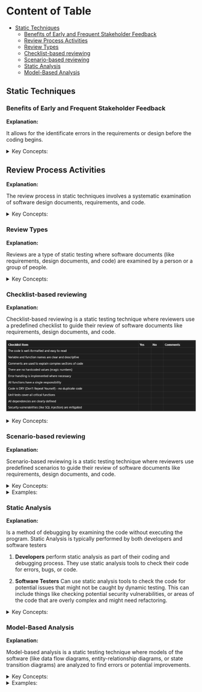 <!-- markdownlint-disable MD033 -->
# Content of Table

- [Static Techniques](#static-techniques)
  - [Benefits of Early and Frequent Stakeholder Feedback](#benefits-of-early-and-frequent-stakeholder-feedback)
  - [Review Process Activities](#review-process-activities)
  - [Review Types](#review-types)
  - [Checklist-based reviewing](#checklist-based-reviewing)
  - [Scenario-based reviewing](#scenario-based-reviewing)
  - [Static Analysis](#static-analysis)
  - [Model-Based Analysis](#model-based-analysis)

## Static Techniques

### Benefits of Early and Frequent Stakeholder Feedback

**Explanation:**

It allows for the identificate errors in the requirements or design before the coding begins.

<details>
    <summary>Key Concepts:</summary>

1. **Error Detection:** Early feedback can help detect errors or misunderstandings in the initial stages of development.

2. **Improved Quality:** Regular feedback can lead to improvements in the quality of the software.

3. **Risk Mitigation:** Early and frequent feedback can help identify and mitigate risks in the project.

4. **Better Alignment with Business Needs:** Regular interaction with stakeholders ensures that the software being developed aligns with the business needs and expectations.

5. **Efficient Use of Resources:** By catching and addressing issues early, resources can be used more efficiently, reducing the time and cost of development.

</details>

## Review Process Activities

**Explanation:**

The review process in static techniques involves a systematic examination of software design documents, requirements, and code.

<details>
    <summary>Key Concepts:</summary>

1. **Planning:** This initial stage involves defining the review's scope, objectives, and the documents to be reviewed.

2. **Kick-off:** In this stage, the review's scope and objectives are communicated to the team.

3. **Individual Review:** Each reviewer independently examines the documents for potential issues. They may use techniques like checklist-based reviewing or scenario-based reviewing to guide their examination.

4. **Review Meeting:** The reviewers meet to discuss their findings. Any disagreements or misunderstandings are resolved.

5. **Rework:** Based on the review meeting, necessary changes are made to the documents or code.

6. **Follow-up:** The changes are verified to ensure they've been correctly implemented and have resolved the identified issues.

</details>

### Review Types

**Explanation:**

Reviews are a type of static testing where software documents (like requirements, design documents, and code) are examined by a person or a group of people.

  <details>
      <summary>Key Concepts:</summary>

  1. **Informal Review:** An informal review is a flexible process where the documents are reviewed without a formal process or documentation of defects. It's often used for quickly catching obvious errors or getting an overview of the document's quality.

  2. **Walkthrough:** A walkthrough is a type of review where the author of the document presents it to the reviewers and walks them through it.

  3. **Technical Review:** A technical review is a more formal process where a team of qualified personnel reviews the technical content of the document.

  4. **Inspections:** An inspection is a very formal review process where the document is examined in detail by a team of reviewers.

  </details>

### Checklist-based reviewing

**Explanation:**

Checklist-based reviewing is a static testing technique where reviewers use a predefined checklist to guide their review of software documents like requirements, design documents, and code.

![alt text](./assets/images/checklistReviewing.png)

  <details>
      <summary>Key Concepts:</summary>

  1. **Systematic Review:** The use of a checklist ensures that the review is systematic and covers all important aspects of the document.

  2. **Common Errors:** The checklist typically includes common errors or issues to look for.

  3. **Consistency:** Checklists help ensure consistency across reviews, as all reviewers are guided by the same list of items to check.

  </details>

### Scenario-based reviewing

**Explanation:**

Scenario-based reviewing is a static testing technique where reviewers use predefined scenarios to guide their review of software documents like requirements, design documents, and code.

  <details>
      <summary>Key Concepts:</summary>

  1. **Use Cases:** Scenarios often represent potential use cases for the software.

  2. **Path Analysis:** Scenarios can also represent potential paths through the software, helping reviewers identify issues like unreachable code or potential bottlenecks.

  3. **Contextual Understanding:** By reviewing the software in the context of a scenario, reviewers can gain a better understanding of how the software is supposed to work.

  4. **Issue Identification:** Scenario-based reviewing can help identify issues that might not be caught in a more general review, like usability issues or issues that only occur in specific scenarios.

  5. **User Perspective:** Helps improving the usability and user-friendliness of the software.

  </details>

<details>
    <summary>Examples:</summary>

  **Scenario:** User logs in and updates profile information

  **Steps:**

  1. User navigates to the login page
  2. User enters their username and password
  3. User clicks the 'Log In' button
  4. User is taken to their profile page
  5. User clicks the 'Edit Profile' button
  6. User updates their profile information
  7. User clicks the 'Save Changes' button
  8. User's updated profile information is saved

</details>

### Static Analysis

**Explanation:**

Is a method of debugging by examining the code without executing the program. Static Analysis is typically performed by both developers and software testers

  1. **Developers** perform static analysis as part of their coding and debugging process. They use static analysis tools to check their code for errors, bugs, or code.

  2. **Software Testers** Can use static analysis tools to check the code for potential issues that might not be caught by dynamic testing. This can include things like checking potential security vulnerabilities, or areas of the code that are overly complex and might need refactoring.

<details>
    <summary>Key Concepts:</summary>

1. **Choose a Static Analysis Tool:** The choice of tool depends on the programming language you're using and the specific requirements of your project. Examples Pylint for Python, ESLint for JavaScript.

2. **Configure the Tool:** You can configure and choose which rules you want to enforce, based on your team's coding standards and the specific needs of your project.

3. **Run the Tool:** This can be done manually, but it's often integrated into the build process or the continuous integration pipeline, so it runs automatically whenever the code is built or committed.

4. **Review the Results:** The tool will provide a report of any issues it found, such as potential bugs, or violations of coding standards.

5. **Fix the Issues:** Update the source code to fix the issues identified by the static analysis tool. This might involve fixing bugs, refactoring code.

6. **Repeat the Process:** Static analysis is not a one-time process. It should be done regularly, ideally every time the code is built or committed, to catch new issues.

</details>

### Model-Based Analysis

**Explanation:**

Model-based analysis is a static testing technique where models of the software (like data flow diagrams, entity-relationship diagrams, or state transition diagrams) are analyzed to find errors or potential improvements.

<details>
    <summary>Key Concepts:</summary>

1. **High-Level Understanding:** Models provide a high-level view of the system, making it easier to understand the system's behavior and identify potential issues.

2. **Error Detection:** By analyzing the models, errors in the system's design or behavior can be identified and corrected before the code is written.

3. **Design Improvement:** Model-based analysis can also identify potential improvements in the system's design, leading to more efficient and effective software.

4. **Communication:** Models can serve as a communication tool between different stakeholders (like developers, testers, and business analysts), helping to ensure a shared understanding of the system.

5. **Documentation:** The models used in model-based analysis can also serve as documentation, providing a visual representation of the system's behavior.

</details>

<details>
    <summary>Examples:</summary>

- **UML Class Diagram**

  ![alt text](./assets/images/uml.png)

</details>
